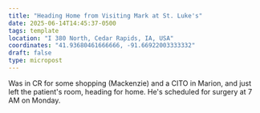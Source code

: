 ```yaml
---
title: "Heading Home from Visiting Mark at St. Luke's"
date: 2025-06-14T14:45:37-0500
tags: template
location: "I 380 North, Cedar Rapids, IA, USA"
coordinates: "41.93680461666666, -91.66922003333332"
draft: false
type: micropost
---
```

Was in CR for some shopping (Mackenzie) and a CITO in Marion, and just left the patient's room, heading for home.  He's scheduled for surgery at 7 AM on Monday.
